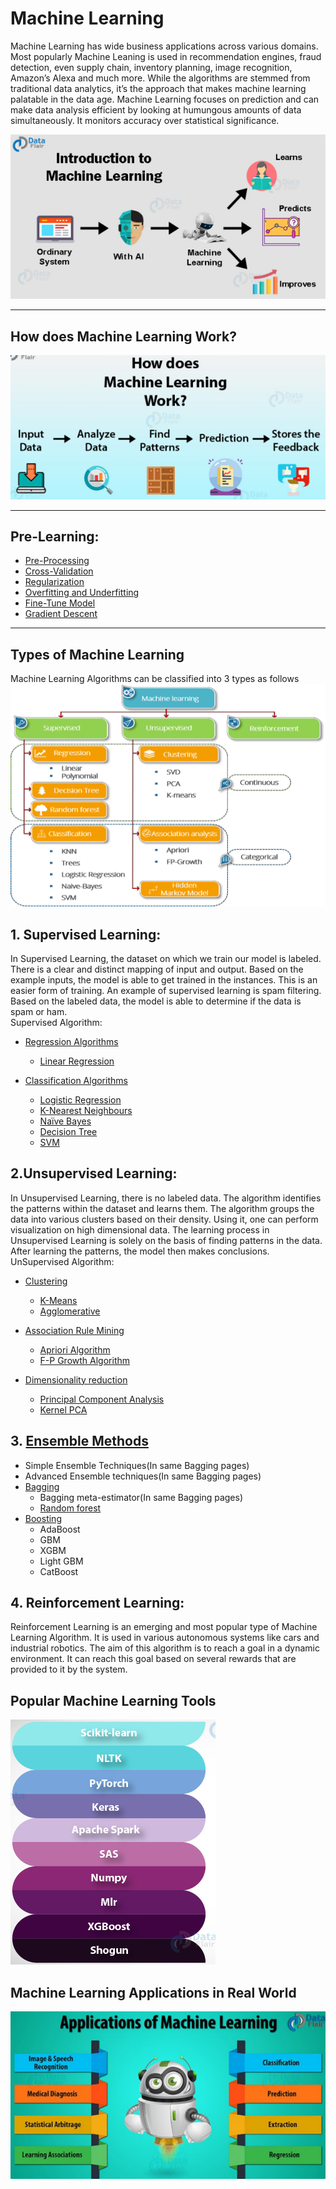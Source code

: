 # Machine Learning

Machine Learning has wide business applications across various domains. Most popularly Machine Leaning is used in recommendation engines, fraud detection, even supply chain, inventory planning, image recognition, Amazon’s Alexa and much more. While the algorithms are stemmed from traditional data analytics, it’s the approach that makes machine learning palatable in the data age. Machine Learning focuses on prediction and can make data analysis efficient by looking at humungous amounts of data simultaneously. It monitors accuracy over statistical significance.

![1](https://github.com/rjnp2/Data-Science/blob/main/tutorial/6.%20Machine%20Learning/images/ML1.png)
___
## How does Machine Learning Work?
![1](https://github.com/rjnp2/Data-Science/blob/main/tutorial/6.%20Machine%20Learning/images/ML2.png)
___

## Pre-Learning:
   - [Pre-Processing](https://github.com/rjnp2/machine_learning/tree/master/pre-processing)
   - [Cross-Validation](https://github.com/rjnp2/Data-Science/blob/main/tutorial/6.%20Machine%20Learning/Cross-Validation.md)
   - [Regularization](https://github.com/rjnp2/Data-Science/blob/main/tutorial/6.%20Machine%20Learning/Regularization.md)
   - [Overfitting and Underfitting](https://github.com/rjnp2/Data-Science/blob/main/tutorial/6.%20Machine%20Learning/Overfitting_and_Underfitting.md#overfitting-and-underfitting-in-machine-learning)
   - [Fine-Tune Model](https://github.com/rjnp2/Data-Science/blob/main/tutorial/6.%20Machine%20Learning/Fine-Tune%20Model.md)
   - [Gradient Descent](https://github.com/rjnp2/Data-Science/blob/main/tutorial/6.%20Machine%20Learning/Gradient%20Descent.md)
___

## Types of Machine Learning
Machine Learning Algorithms can be classified into 3 types as follows \
![1](https://github.com/rjnp2/Data-Science/blob/main/tutorial/6.%20Machine%20Learning/images/ML3.png)

## 1. Supervised Learning:
In Supervised Learning, the dataset on which we train our model is labeled. There is a clear and distinct mapping of input and output. Based on the example inputs, the model is able to get trained in the instances. This is an easier form of training. An example of supervised learning is spam filtering. Based on the labeled data, the model is able to determine if the data is spam or ham. \
Supervised Algorithm:   
   - [Regression Algorithms](https://github.com/rjnp2/Data-Science/blob/main/tutorial/6.%20Machine%20Learning/1.%20Regression%20Algorithms) 
      - [Linear Regression](https://github.com/rjnp2/Data-Science/tree/main/tutorial/6.%20Machine%20Learning/1.%20Regression%20Algorithms/1.%20Linear%20Regression)
      
   - [Classification Algorithms](https://github.com/rjnp2/Data-Science/blob/main/tutorial/6.%20Machine%20Learning/2.%20Classification%20Algorithms)
      - [Logistic Regression](https://github.com/rjnp2/Data-Science/blob/main/tutorial/6.%20Machine%20Learning/2.%20Classification%20Algorithms/1.Logistic%20Regression/readme.md)
      - [K-Nearest Neighbours](https://github.com/rjnp2/Data-Science/blob/main/tutorial/6.%20Machine%20Learning/2.%20Classification%20Algorithms/2.%20K-Nearest%20Neighbor/readme.md)
     - [Naïve Bayes](https://github.com/rjnp2/Data-Science/blob/main/tutorial/6.%20Machine%20Learning/2.%20Classification%20Algorithms/3.%20Na%C3%AFve%20Bayes/readme.md)   
      - [Decision Tree](https://github.com/rjnp2/Data-Science/tree/main/tutorial/6.%20Machine%20Learning/4.%20%20Decision%20Tree) 
      - [SVM](https://github.com/rjnp2/Data-Science/tree/main/tutorial/6.%20Machine%20Learning/3.%20SVM)

## 2.Unsupervised Learning:
In Unsupervised Learning, there is no labeled data. The algorithm identifies the patterns within the dataset and learns them. The algorithm groups the data into various clusters based on their density. Using it, one can perform visualization on high dimensional data. The learning process in Unsupervised Learning is solely on the basis of finding patterns in the data. After learning the patterns, the model then makes conclusions. \
UnSupervised Algorithm: 
   - [Clustering](https://github.com/rjnp2/Data-Science/tree/main/tutorial/6.%20Machine%20Learning/5.%20Clustering)
      - [K-Means](https://github.com/rjnp2/Data-Science/tree/main/tutorial/6.%20Machine%20Learning/5.%20Clustering/1.%20K-Means)
      - [Agglomerative ](https://github.com/rjnp2/Data-Science/tree/main/tutorial/6.%20Machine%20Learning/5.%20Clustering/2.%20Hierarchical%20Clustering)
      
   - [Association Rule Mining](https://github.com/rjnp2/Data-Science/tree/main/tutorial/6.%20Machine%20Learning/6.%20Association%20Rule%20Mining)
      - [ Apriori Algorithm](https://github.com/rjnp2/Data-Science/tree/main/tutorial/6.%20Machine%20Learning/6.%20Association%20Rule%20Mining/1.%20Apriori%20Algorithm)
      - [F-P Growth Algorithm](https://github.com/rjnp2/Data-Science/tree/main/tutorial/6.%20Machine%20Learning/6.%20Association%20Rule%20Mining/2.%20FP%20Growth%20Algorithm)
      
   - [Dimensionality reduction](https://github.com/rjnp2/Data-Science/tree/main/tutorial/6.%20Machine%20Learning/7.%20Dimensionality%20reduction)
      - [Principal Component Analysis](https://github.com/rjnp2/Data-Science/tree/main/tutorial/6.%20Machine%20Learning/7.%20Dimensionality%20reduction/PCA)
      - [Kernel PCA](https://github.com/rjnp2/Data-Science/blob/main/tutorial/6.%20Machine%20Learning/7.%20Dimensionality%20reduction/Kernel%20PCA/readme.md)

## 3. [Ensemble Methods](https://github.com/rjnp2/Data-Science/tree/main/tutorial/6.%20Machine%20Learning/9.%20%20Ensemble%20Methods)
 - Simple Ensemble Techniques(In same Bagging pages)
 - Advanced Ensemble techniques(In same Bagging pages)
 - [Bagging](https://github.com/rjnp2/Data-Science/tree/main/tutorial/6.%20Machine%20Learning/9.%20%20Ensemble%20Methods/1.%20Bagging)
   - Bagging meta-estimator(In same Bagging pages)
   - [Random forest](https://github.com/rjnp2/Data-Science/tree/main/tutorial/6.%20Machine%20Learning/9.%20%20Ensemble%20Methods/1.%20Bagging/Random%20forest)
 - [Boosting](https://github.com/rjnp2/Data-Science/tree/main/tutorial/6.%20Machine%20Learning/9.%20%20Ensemble%20Methods/2.%20Boosting)
   - AdaBoost
   - GBM
    - XGBM
    - Light GBM
    - CatBoost

## 4. Reinforcement Learning:
Reinforcement Learning is an emerging and most popular type of Machine Learning Algorithm. It is used in various autonomous systems like cars and industrial robotics. The aim of this algorithm is to reach a goal in a dynamic environment. It can reach this goal based on several rewards that are provided to it by the system.

## Popular Machine Learning Tools
![1](https://github.com/rjnp2/Data-Science/blob/main/tutorial/6.%20Machine%20Learning/images/ML4.png)

## Machine Learning Applications in Real World
![1](https://github.com/rjnp2/Data-Science/blob/main/tutorial/6.%20Machine%20Learning/images/ML5.png)
